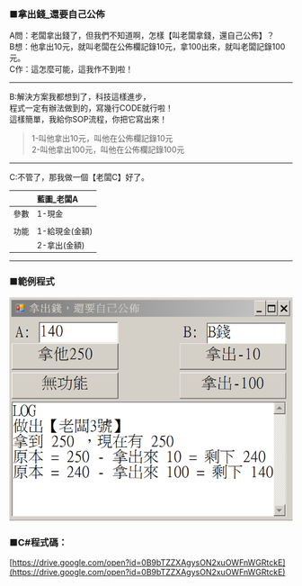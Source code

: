 ### ■拿出錢\_還要自己公佈

A問：老闆拿出錢了，但我們不知道啊，怎樣【叫老闆拿錢，還自己公佈】？  
B想：他拿出10元，就叫老闆在公佈欄記錄10元，拿100出來，就叫老闆記錄100元。  
C作：這怎麼可能，這我作不到啦！

---

B:解決方案我都想到了，科技這樣進步，  
程式一定有辦法做到的，寫幾行CODE就行啦！  
這樣簡單，我給你SOP流程，你把它寫出來！

> 1-叫他拿出10元，叫他在公佈欄記錄10元  
> 2-叫他拿出100元，叫他在公佈欄記錄100元

---

C:不管了，那我做一個【老闆C】好了。

|  | 藍圖\_老闆A |
| :--- | :--- |
| 參數 | 1-現金 |
|  |  |
| 功能 | 1-給現金\(金額\) |
|  | 2-拿出\(金額\) |

---

### ■範例程式

![](/assets/002_3_拿出錢_還要自己公佈_20170801.PNG)

### ■C\#程式碼：

[https://drive.google.com/open?id=0B9bTZZXAgysON2xuOWFnWGRtckE](https://drive.google.com/open?id=0B9bTZZXAgysON2xuOWFnWGRtckE)

